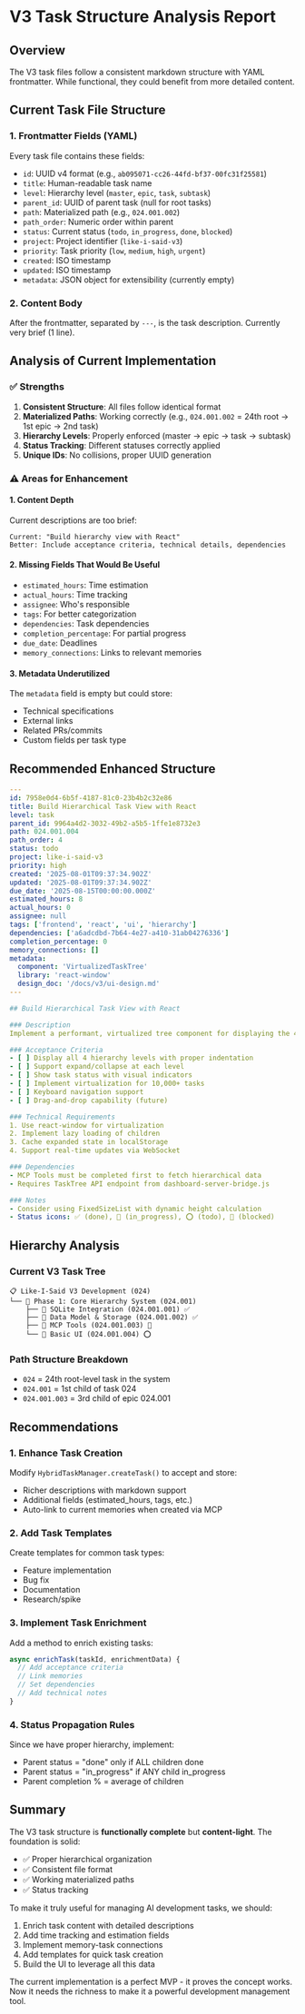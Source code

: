 # V3 Task Structure Analysis Report

## Overview
The V3 task files follow a consistent markdown structure with YAML frontmatter. While functional, they could benefit from more detailed content.

## Current Task File Structure

### 1. Frontmatter Fields (YAML)
Every task file contains these fields:
- `id`: UUID v4 format (e.g., `ab095071-cc26-44fd-bf37-00fc31f25581`)
- `title`: Human-readable task name
- `level`: Hierarchy level (`master`, `epic`, `task`, `subtask`)
- `parent_id`: UUID of parent task (null for root tasks)
- `path`: Materialized path (e.g., `024.001.002`)
- `path_order`: Numeric order within parent
- `status`: Current status (`todo`, `in_progress`, `done`, `blocked`)
- `project`: Project identifier (`like-i-said-v3`)
- `priority`: Task priority (`low`, `medium`, `high`, `urgent`)
- `created`: ISO timestamp
- `updated`: ISO timestamp
- `metadata`: JSON object for extensibility (currently empty)

### 2. Content Body
After the frontmatter, separated by `---`, is the task description. Currently very brief (1 line).

## Analysis of Current Implementation

### ✅ Strengths
1. **Consistent Structure**: All files follow identical format
2. **Materialized Paths**: Working correctly (e.g., `024.001.002` = 24th root → 1st epic → 2nd task)
3. **Hierarchy Levels**: Properly enforced (master → epic → task → subtask)
4. **Status Tracking**: Different statuses correctly applied
5. **Unique IDs**: No collisions, proper UUID generation

### ⚠️ Areas for Enhancement

#### 1. **Content Depth**
Current descriptions are too brief:
```
Current: "Build hierarchy view with React"
Better: Include acceptance criteria, technical details, dependencies
```

#### 2. **Missing Fields That Would Be Useful**
- `estimated_hours`: Time estimation
- `actual_hours`: Time tracking
- `assignee`: Who's responsible
- `tags`: For better categorization
- `dependencies`: Task dependencies
- `completion_percentage`: For partial progress
- `due_date`: Deadlines
- `memory_connections`: Links to relevant memories

#### 3. **Metadata Underutilized**
The `metadata` field is empty but could store:
- Technical specifications
- External links
- Related PRs/commits
- Custom fields per task type

## Recommended Enhanced Structure

```yaml
---
id: 7958e0d4-6b5f-4187-81c0-23b4b2c32e86
title: Build Hierarchical Task View with React
level: task
parent_id: 9964a4d2-3032-49b2-a5b5-1ffe1e8732e3
path: 024.001.004
path_order: 4
status: todo
project: like-i-said-v3
priority: high
created: '2025-08-01T09:37:34.902Z'
updated: '2025-08-01T09:37:34.902Z'
due_date: '2025-08-15T00:00:00.000Z'
estimated_hours: 8
actual_hours: 0
assignee: null
tags: ['frontend', 'react', 'ui', 'hierarchy']
dependencies: ['a6adcdbd-7b64-4e27-a410-31ab04276336']
completion_percentage: 0
memory_connections: []
metadata:
  component: 'VirtualizedTaskTree'
  library: 'react-window'
  design_doc: '/docs/v3/ui-design.md'
---

## Build Hierarchical Task View with React

### Description
Implement a performant, virtualized tree component for displaying the 4-level task hierarchy in the Like-I-Said dashboard.

### Acceptance Criteria
- [ ] Display all 4 hierarchy levels with proper indentation
- [ ] Support expand/collapse at each level
- [ ] Show task status with visual indicators
- [ ] Implement virtualization for 10,000+ tasks
- [ ] Keyboard navigation support
- [ ] Drag-and-drop capability (future)

### Technical Requirements
1. Use react-window for virtualization
2. Implement lazy loading of children
3. Cache expanded state in localStorage
4. Support real-time updates via WebSocket

### Dependencies
- MCP Tools must be completed first to fetch hierarchical data
- Requires TaskTree API endpoint from dashboard-server-bridge.js

### Notes
- Consider using FixedSizeList with dynamic height calculation
- Status icons: ✅ (done), 🔄 (in_progress), ⭕ (todo), 🚫 (blocked)
```

## Hierarchy Analysis

### Current V3 Task Tree
```
📋 Like-I-Said V3 Development (024)
└── 📁 Phase 1: Core Hierarchy System (024.001)
    ├── 📄 SQLite Integration (024.001.001) ✅
    ├── 📄 Data Model & Storage (024.001.002) ✅
    ├── 📄 MCP Tools (024.001.003) 🔄
    └── 📄 Basic UI (024.001.004) ⭕
```

### Path Structure Breakdown
- `024` = 24th root-level task in the system
- `024.001` = 1st child of task 024
- `024.001.003` = 3rd child of epic 024.001

## Recommendations

### 1. **Enhance Task Creation**
Modify `HybridTaskManager.createTask()` to accept and store:
- Richer descriptions with markdown support
- Additional fields (estimated_hours, tags, etc.)
- Auto-link to current memories when created via MCP

### 2. **Add Task Templates**
Create templates for common task types:
- Feature implementation
- Bug fix
- Documentation
- Research/spike

### 3. **Implement Task Enrichment**
Add a method to enrich existing tasks:
```javascript
async enrichTask(taskId, enrichmentData) {
  // Add acceptance criteria
  // Link memories
  // Set dependencies
  // Add technical notes
}
```

### 4. **Status Propagation Rules**
Since we have proper hierarchy, implement:
- Parent status = "done" only if ALL children done
- Parent status = "in_progress" if ANY child in_progress
- Parent completion % = average of children

## Summary

The V3 task structure is **functionally complete** but **content-light**. The foundation is solid:
- ✅ Proper hierarchical organization
- ✅ Consistent file format
- ✅ Working materialized paths
- ✅ Status tracking

To make it truly useful for managing AI development tasks, we should:
1. Enrich task content with detailed descriptions
2. Add time tracking and estimation fields
3. Implement memory-task connections
4. Add templates for quick task creation
5. Build the UI to leverage all this data

The current implementation is a perfect MVP - it proves the concept works. Now it needs the richness to make it a powerful development management tool.